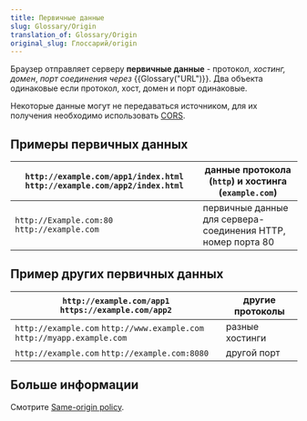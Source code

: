 ```yaml
---
title: Первичные данные
slug: Glossary/Origin
translation_of: Glossary/Origin
original_slug: Глоссарий/origin
---
```

Браузер отправляет серверу **первичные данные** - протокол, _хостинг, домен_, _порт соединения через_ {{Glossary("URL")}}. Два объекта одинаковые если протокол, хост, домен и порт одинаковые.

Некоторые данные могут не передаваться источником, для их получения необходимо использовать [CORS](/ru/docs/Glossary/CORS).

## Примеры первичных данных

| `http://example.com/app1/index.html` `http://example.com/app2/index.html` | данные протокола (`http`) и хостинга (`example.com`)          |
| ------------------------------------------------------------------------- | ------------------------------------------------------------- |
| `http://Example.com:80` `http://example.com`                              | первичные данные для сервера- соединения HTTP, номер порта 80 |

## Пример других первичных данных

| `http://example.com/app1` `https://example.com/app2`                     | другие протоколы |
| ------------------------------------------------------------------------ | ---------------- |
| `http://example.com` `http://www.example.com` `http://myapp.example.com` | разные хостинги  |
| `http://example.com` `http://example.com:8080`                           | другой порт      |

## Больше информации

Смотрите [Same-origin policy](/ru/docs/Web/JavaScript/Same_origin_policy_for_JavaScript "/en-US/docs/Web/JavaScript/Same_origin_policy_for_JavaScript").

